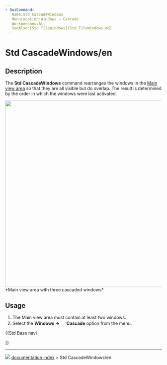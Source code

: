 ```yaml
---
- GuiCommand:
   Name:Std CascadeWindows
   MenuLocation:Windows → Cascade
   Workbenches:All
   SeeAlso:[Std TileWindows](Std_TileWindows.md)
---
```


# Std CascadeWindows/en

## Description

The **Std CascadeWindows** command rearranges the windows in the [Main view area](Main_view_area.md) so that they are all visible but do overlap. The result is determined by the order in which the windows were last activated.

<img alt="" src=images/Std_CascadeWindows_example.png  style="width:600px;"> 
*Main view area with three cascaded windows*

## Usage

1.  The Main view area must contain at least two windows.
2.  Select the **Windows → <img src="images/Std_CascadeWindows.svg" width=16px> Cascade** option from the menu.





{{Std Base navi

}}



---
![](images/Right_arrow.png) [documentation index](../README.md) > Std CascadeWindows/en
